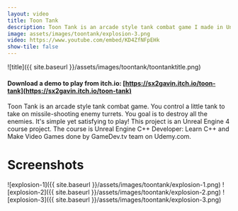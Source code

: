 ```yaml
---
layout: video
title: Toon Tank
description: Toon Tank is an arcade style tank combat game I made in Unreal Engine 4.
image: assets/images/toontank/explosion-3.png
video: https://www.youtube.com/embed/KD4ZfNFpEHk
show-tile: false
---
```


![title]({{ site.baseurl }}/assets/images/toontank/toontanktitle.png)

#### Download a demo to play from itch.io: [https://sx2gavin.itch.io/toon-tank](https://sx2gavin.itch.io/toon-tank)

Toon Tank is an arcade style tank combat game. You control a little tank to take on missile-shooting enemy turrets. You goal is to destroy all the enemies. It's simple yet satisfying to play! This project is an Unreal Engine 4 course project. The course is Unreal Engine C++ Developer: Learn C++ and Make Video Games done by GameDev.tv team on Udemy.com.

# Screenshots
![explosion-1]({{ site.baseurl }}/assets/images/toontank/explosion-1.png)
![explosion-2]({{ site.baseurl }}/assets/images/toontank/explosion-2.png)
![explosion-3]({{ site.baseurl }}/assets/images/toontank/explosion-3.png)
